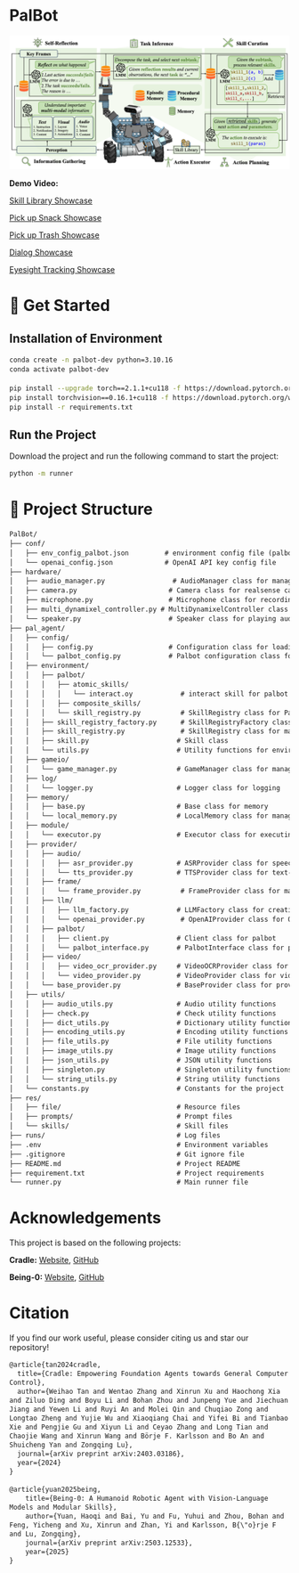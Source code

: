 # PalBot

![PalBot Framework](./res/file/PalBot%20Framework.png)

**Demo Video:**

[Skill Library Showcase](./res/file/video/Skill%20Library.mp4)

[Pick up Snack Showcase](./res/file/video/Pick%20up%20Snack.mp4)

[Pick up Trash Showcase](./res/file/video/Pick%20up%20Trash.mp4)

[Dialog Showcase](./res/file/video/Dialog.mp4)

[Eyesight Tracking Showcase](./res/file/video/Eyesight%20Tracking.png)

# 🚀 Get Started
## Installation of Environment

```bash
conda create -n palbot-dev python=3.10.16
conda activate palbot-dev

pip install --upgrade torch==2.1.1+cu118 -f https://download.pytorch.org/whl/torch_stable.html
pip install torchvision==0.16.1+cu118 -f https://download.pytorch.org/whl/torch_stable.html
pip install -r requirements.txt
```

## Run the Project

Download the project and run the following command to start the project:

```bash
python -m runner
```

# 🌲 Project Structure

```markdown
PalBot/
├── conf/
│   ├── env_config_palbot.json         # environment config file (palbot only)
│   └── openai_config.json             # OpenAI API key config file
├── hardware/
│   ├── audio_manager.py                 # AudioManager class for managing microphone and speaker
│   ├── camera.py                       # Camera class for realsense camera image capture
│   ├── microphone.py                   # Microphone class for recording audio
│   ├── multi_dynamixel_controller.py # MultiDynamixelController class for controlling multiple dynamixel motors
│   └── speaker.py                      # Speaker class for playing audio
├── pal_agent/
│   ├── config/
│   │   ├── config.py                   # Configuration class for loading and managing configurations
│   │   └── palbot_config.py            # Palbot configuration class for loading and managing palbot-specific configurations
│   ├── environment/
│   │   ├── palbot/
│   │   │   ├── atomic_skills/
│   │   │   │   └── interact.oy            # interact skill for palbot like move
│   │   │   ├── composite_skills/
│   │   │   └── skill_registry.py          # SkillRegistry class for Palbot
│   │   ├── skill_registry_factory.py      # SkillRegistryFactory class for creating skill registries
│   │   ├── skill_registry.py              # SkillRegistry class for managing skills
│   │   ├── skill.py                      # Skill class
│   │   └── utils.py                      # Utility functions for environment
│   ├── gameio/
│   │   └── game_manager.py               # GameManager class for managing state and actions
│   ├── log/
│   │   └── logger.py                     # Logger class for logging
│   ├── memory/
│   │   ├── base.py                       # Base class for memory
│   │   └── local_memory.py               # LocalMemory class for managing local memory
│   ├── module/
│   │   └── executor.py                   # Executor class for executing actions
│   ├── provider/
│   │   ├── audio/
│   │   │   ├── asr_provider.py           # ASRProvider class for speech recognition
│   │   │   └── tts_provider.py           # TTSProvider class for text-to-speech
│   │   ├── frame/
│   │   │   └── frame_provider.py          # FrameProvider class for managing frames
│   │   ├── llm/
│   │   │   ├── llm_factory.py            # LLMFactory class for creating LLM providers
│   │   │   └── openai_provider.py         # OpenAIProvider class for OpenAI API
│   │   ├── palbot/
│   │   │   ├── client.py                 # Client class for palbot
│   │   │   └── palbot_interface.py       # PalbotInterface class for palbot
│   │   ├── video/
│   │   │   ├── video_ocr_provider.py     # VideoOCRProvider class for video OCR
│   │   │   └── video_provider.py         # VideoProvider class for video
│   │   └── base_provider.py              # BaseProvider class for providers
│   ├── utils/
│   │   ├── audio_utils.py                # Audio utility functions
│   │   ├── check.py                      # Check utility functions
│   │   ├── dict_utils.py                 # Dictionary utility functions
│   │   ├── encoding_utils.py             # Encoding utility functions
│   │   ├── file_utils.py                 # File utility functions
│   │   ├── image_utils.py                # Image utility functions
│   │   ├── json_utils.py                 # JSON utility functions
│   │   ├── singleton.py                  # Singleton utility functions
│   │   └── string_utils.py               # String utility functions
│   └── constants.py                      # Constants for the project
├── res/
│   ├── file/                             # Resource files
│   ├── prompts/                          # Prompt files
│   └── skills/                           # Skill files
├── runs/                                 # Log files
├── .env                                  # Environment variables
├── .gitignore                            # Git ignore file
├── README.md                             # Project README
├── requirement.txt                       # Project requirements
└── runner.py                             # Main runner file
```

# Acknowledgements

This project is based on the following projects:

**Cradle:** [Website](https://baai-agents.github.io/Cradle/), [GitHub](https://github.com/BAAI-Agents/Cradle)

**Being-0:** [Website](https://beingbeyond.github.io/being-0/), [GitHub](https://github.com/BeingBeyond/being-0)

# Citation
If you find our work useful, please consider citing us and star our repository!

```
@article{tan2024cradle,
  title={Cradle: Empowering Foundation Agents towards General Computer Control},
  author={Weihao Tan and Wentao Zhang and Xinrun Xu and Haochong Xia and Ziluo Ding and Boyu Li and Bohan Zhou and Junpeng Yue and Jiechuan Jiang and Yewen Li and Ruyi An and Molei Qin and Chuqiao Zong and Longtao Zheng and Yujie Wu and Xiaoqiang Chai and Yifei Bi and Tianbao Xie and Pengjie Gu and Xiyun Li and Ceyao Zhang and Long Tian and Chaojie Wang and Xinrun Wang and Börje F. Karlsson and Bo An and Shuicheng Yan and Zongqing Lu},
  journal={arXiv preprint arXiv:2403.03186},
  year={2024}
}

@article{yuan2025being,
    title={Being-0: A Humanoid Robotic Agent with Vision-Language Models and Modular Skills},
    author={Yuan, Haoqi and Bai, Yu and Fu, Yuhui and Zhou, Bohan and Feng, Yicheng and Xu, Xinrun and Zhan, Yi and Karlsson, B{\"o}rje F and Lu, Zongqing},
    journal={arXiv preprint arXiv:2503.12533},
    year={2025}
}
```
